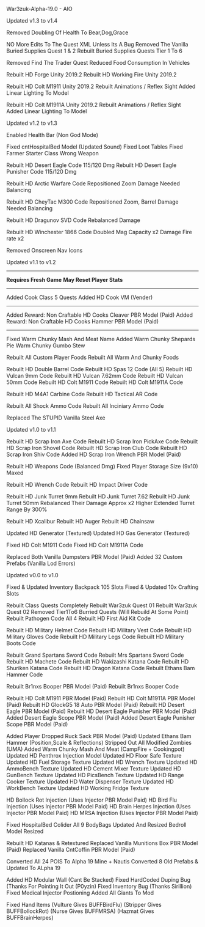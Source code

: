 War3zuk-Alpha-19.0 - AIO

Updated v1.3 to v1.4

Removed Doubling Of Health To
Bear,Dog,Grace

NO More Edits To The Quest XML Unless Its A Bug
Removed The Vanilla Buried Supplies Quest 1 & 2
Rebuilt Buried Supplies Quests Tier 1 To 6

Removed Find The Trader Quest
Reduced Food Consumption In Vehicles

Rebuilt HD Forge Unity 2019.2
Rebuilt HD Working Fire Unity 2019.2

Rebuilt HD Colt M1911 Unity 2019.2
Rebuilt Animations / Reflex Sight
Added Linear Lighting To Model

Rebuilt HD Colt M1911A Unity 2019.2
Rebuilt Animations / Reflex Sight
Added Linear Lighting To Model

Updated v1.2 to v1.3

Enabled Health Bar (Non God Mode)

Fixed cntHospitalBed Model (Updated Sound)
Fixed Loot Tables
Fixed Farmer Starter Class Wrong Weapon

Rebuilt HD Desert Eagle Code 115/120 Dmg
Rebuilt HD Desert Eagle Punisher Code 115/120 Dmg

Rebuilt HD Arctic Warfare Code
Repositioned Zoom
Damage Needed Balancing

Rebuilt HD CheyTac M300 Code
Repositioned Zoom, Barrel
Damage Needed Balancing

Rebuilt HD Dragunov SVD Code
Rebalanced Damage

Rebuilt HD Winchester 1866 Code
Doubled Mag Capacity x2 Damage
Fire rate x2

Removed Onscreen Nav Icons

Updated v1.1 to v1.2

**************************
**Requires Fresh Game**
**May Reset Player Stats**
**************************
Added Cook Class 5 Quests
Added HD Cook VM (Vender)
**************************************************************
Added Reward: Non Craftable HD Cooks Cleaver PBR Model (Paid)
Added Reward: Non Craftable HD Cooks Hammer PBR Model (Paid)
**************************************************************

Fixed Warm Chunky Mash And Meat Name
Added Warm Chunky Shepards Pie
Warm Chunky Gumbo Stew

Rebuilt All Custom Player Foods
Rebuilt All Warm And Chunky Foods

Rebuilt HD Double Barrel Code
Rebuilt HD Spas 12 Code (All 5)
Rebuilt HD Vulcan 9mm Code
Rebuilt HD Vulcan 7.62mm Code
Rebuilt HD Vulcan 50mm Code
Rebuilt HD Colt M1911 Code
Rebuilt HD Colt M1911A Code

Rebuilt HD M4A1 Carbine Code
Rebuilt HD Tactical AR Code

Rebuilt All Shock Ammo Code
Rebuilt All Inciniary Ammo Code

Replaced The STUPID Vanilla Steel Axe

Updated v1.0 to v1.1

Rebuilt HD Scrap Iron Axe Code
Rebuilt HD Scrap Iron PickAxe Code
Rebuilt HD Scrap Iron Shovel Code
Rebuilt HD Scrap Iron Club Code
Rebuilt HD Scrap Iron Shiv Code
Added HD Scrap Iron Wrench PBR Model (Paid)

Rebuilt HD Weapons Code (Balanced Dmg)
Fixed Player Storage Size (9x10) Maxed

Rebuilt HD Wrench Code
Rebuilt HD Impact Driver Code

Rebuilt HD Junk Turret 9mm
Rebuilt HD Junk Turret 7.62
Rebuilt HD Junk Turret 50mm
Rebalanced Their Damage Approx x2 Higher
Extended Turret Range By 300%

Rebuilt HD Xcalibur
Rebuilt HD Auger
Rebuilt HD Chainsaw

Updated HD Generator (Textured)
Updated HD Gas Generator (Textured)

Fixed HD Colt M1911 Code
Fixed HD Colt M1911A Code

Replaced Both Vanilla Dumpsters PBR Model (Paid)
Added 32 Custom Prefabs (Vanilla Lod Errors)

Updated v0.0 to v1.0

Fixed & Updated Inventory Backpack 105 Slots
Fixed & Updated 10x Crafting Slots

Rebuilt Class Quests Completely
Rebuilt War3zuk Quest 01
Rebuilt War3zuk Quest 02
Removed Tier1To6 Burried Quests (Will Rebuild At Some Point)
Rebuilt Pathogen Code All 4
Rebuilt HD First Aid Kit Code

Rebuilt HD Military Helmet Code
Rebuilt HD Military Vest Code
Rebuilt HD Military Gloves Code
Rebuilt HD Military Legs Code
Rebuilt HD Military Boots Code

Rebuilt Grand Spartans Sword Code
Rebuilt Mrs Spartans Sword Code
Rebuilt HD Machete Code
Rebuilt HD Wakizashi Katana Code
Rebuilt HD Shuriken Katana Code
Rebuilt HD Dragon Katana Code
Rebuilt Ethans Bam Hammer Code

Rebuilt Br1nxs Booper PBR Model (Paid)
Rebuilt Br1nxs Booper Code

Rebuilt HD Colt M1911 PBR Model (Paid)
Rebuilt HD Colt M1911A PBR Model (Paid)
Rebuilt HD GlockG5 18 Auto PBR Model (Paid)
Rebuilt HD Desert Eagle PBR Model (Paid)
Rebuilt HD Desert Eagle Punisher PBR Model (Paid)
Added Desert Eagle Scope PBR Model (Paid)
Added Desert Eagle Punisher Scope PBR Model (Paid)

Added Player Dropped Ruck Sack PBR Model (Paid)
Updated Ethans Bam Hammer (Position,Scale & Reflections)
Stripped Out All Modified Zombies (UMA)
Added Warm Chunky Mash And Meat (CampFire + Cookingpot)
Updated HD Penthrox Injection Model
Updated HD Floor Safe Texture
Updated HD Fuel Storage Texture
Updated HD Wrench Texture
Updated HD AmmoBench Texture
Updated HD Cement Mixer Texture
Updated HD GunBench Texture
Updated HD PicsBench Texture
Updated HD Range Cooker Texture
Updated HD Water Dispenser Texture
Updated HD WorkBench Texture
Updated HD Working Fridge Texture

HD Bollock Rot Injection (Uses Injector PBR Model Paid)
HD Bird Flu Injection (Uses Injector PBR Model Paid)
HD Brain Herpes Injection (Uses Injector PBR Model Paid)
HD MRSA Injection (Uses Injector PBR Model Paid)

Fixed HospitalBed Colider
All 9 BodyBags Updated And Resized
Bedroll Model Resized

Rebuilt HD Katanas & Retextured
Replaced Vanilla Munitions Box PBR Model (Paid)
Replaced Vanilla CntCoffin PBR Model (Paid)

Converted All 24 POIS To Alpha 19 Mine + Nautis
Converted 8 Old Prefabs & Updated To ALpha 19

Added HD Modular Wall (Cant Be Stacked)
Fixed HardCoded Duping Bug (Thanks For Pointing It Out (P0yzin)
Fixed Inventory Bug (Thanks Sirillion)
Fixed Medical Injector Postioning
Added All Giants To Mod

Fixed Hand Items
(Vulture Gives BUFFBirdFlu)
(Stripper Gives BUFFBollockRot)
(Nurse Gives BUFFMRSA)
(Hazmat Gives BUFFBrainHerpes)